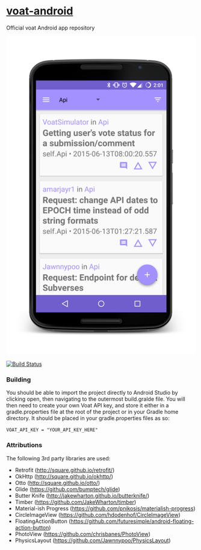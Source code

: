 [voat-android](https://github.com/voat/voat-android)
=========

Official voat Android app repository

![screenshot](https://github.com/voat/voat-android/raw/master/screenshots/screenshot-1.png)

[![Build Status](https://travis-ci.org/voat/voat-android.svg?branch=master)](https://travis-ci.org/voat/voat-android)

### Building

You should be able to import the project directly to Android Studio by clicking open, then navigating to the outermost build.gralde file. You will then need to create your own Voat API key, and store it either in a gradle.properties file at the root of the project or in your Gradle home directory. It should be placed in your gradle.properties files as so:
```Gradle
VOAT_API_KEY = "YOUR_API_KEY_HERE"
```

### Attributions

The following 3rd party libraries are used:

- Retrofit (http://square.github.io/retrofit/)
- OkHttp (http://square.github.io/okhttp/)
- Otto (http://square.github.io/otto/)
- Glide (https://github.com/bumptech/glide)
- Butter Knife (http://jakewharton.github.io/butterknife/)
- Timber (https://github.com/JakeWharton/timber)
- Material-ish Progress (https://github.com/pnikosis/materialish-progress)
- CircleImageView (https://github.com/hdodenhof/CircleImageView)
- FloatingActionButton (https://github.com/futuresimple/android-floating-action-button)
- PhotoView (https://github.com/chrisbanes/PhotoView)
- PhysicsLayout (https://github.com/Jawnnypoo/PhysicsLayout)
